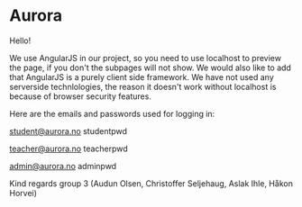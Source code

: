 # Aurora

Hello!

We use AngularJS in our project, so you need to use localhost to preview the page,
if you don't the subpages will not show. We would also like to add that AngularJS
is a purely client side framework. We have not used any serverside technlologies,
the reason it doesn't work without localhost is because of browser security features.  

Here are the emails and passwords used for logging in:

student@aurora.no
studentpwd

teacher@aurora.no
teacherpwd

admin@aurora.no
adminpwd

Kind regards group 3 (Audun Olsen, Christoffer Seljehaug, Aslak Ihle, Håkon Horvei)
